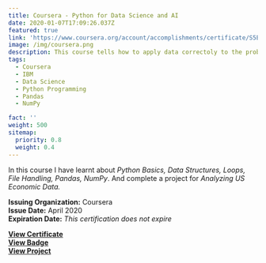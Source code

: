 ```yaml
---
title: Coursera - Python for Data Science and AI
date: 2020-01-07T17:09:26.037Z
featured: true
link: 'https://www.coursera.org/account/accomplishments/certificate/S5EHH8HBXVAL'
image: /img/coursera.png
description: This course tells how to apply data correctoly to the problem at hand. This course is instructed by <em>IBM</em>. 
tags: 
  - Coursera
  - IBM
  - Data Science
  - Python Programming
  - Pandas
  - NumPy

fact: ''
weight: 500
sitemap:
  priority: 0.8
  weight: 0.4
---
```


In this course I have learnt about _Python Basics, Data Structures, Loops, File Handling, Pandas, NumPy_. And complete a project for _Analyzing US Economic Data._

**Issuing Organization:** Coursera  
**Issue Date:** April 2020  
**Expiration Date:** _This certification does not expire_  

**[View Certificate](https://www.coursera.org/account/accomplishments/certificate/S5EHH8HBXVAL)**  
**[View Badge](https://www.youracclaim.com/badges/aa11ff33-b469-4bce-b9f0-24c6f5efaa2f)**  
**[View Project](#)**
